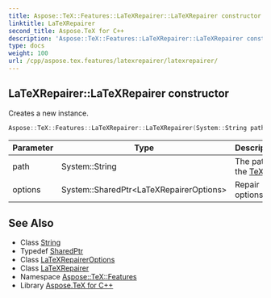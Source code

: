 ```yaml
---
title: Aspose::TeX::Features::LaTeXRepairer::LaTeXRepairer constructor
linktitle: LaTeXRepairer
second_title: Aspose.TeX for C++
description: 'Aspose::TeX::Features::LaTeXRepairer::LaTeXRepairer constructor. Creates a new instance in C++.'
type: docs
weight: 100
url: /cpp/aspose.tex.features/latexrepairer/latexrepairer/
---
```

## LaTeXRepairer::LaTeXRepairer constructor


Creates a new instance.

```cpp
Aspose::TeX::Features::LaTeXRepairer::LaTeXRepairer(System::String path, System::SharedPtr<LaTeXRepairerOptions> options)
```


| Parameter | Type | Description |
| --- | --- | --- |
| path | System::String | The path to the [TeX](../../../aspose.tex/) file. |
| options | System::SharedPtr\<LaTeXRepairerOptions\> | Repair options. |

## See Also

* Class [String](../../../system/string/)
* Typedef [SharedPtr](../../../system/sharedptr/)
* Class [LaTeXRepairerOptions](../../latexrepaireroptions/)
* Class [LaTeXRepairer](../)
* Namespace [Aspose::TeX::Features](../../)
* Library [Aspose.TeX for C++](../../../)
